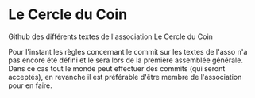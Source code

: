 # Le Cercle du Coin
Github des différents textes de l'association Le Cercle du Coin

Pour l'instant les règles concernant le commit sur les textes de l'asso n'a pas encore été défini et le sera lors de la première assemblée générale. Dans ce cas tout le monde peut effectuer des commits (qui seront acceptés), en revanche il est préférable d'être membre de l'association pour en faire.
